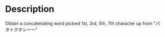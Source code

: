 # Description  
Obtain a concatenating word pickied 1st, 3rd, 5th, 7th character up from "パタトクタシーー"
